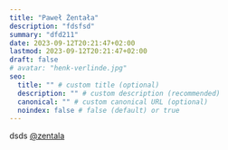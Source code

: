 ```yaml
---
title: "Paweł Żentała"
description: "fdsfsd"
summary: "dfd211"
date: 2023-09-12T20:21:47+02:00
lastmod: 2023-09-12T20:21:47+02:00
draft: false
# avatar: "henk-verlinde.jpg"
seo:
  title: "" # custom title (optional)
  description: "" # custom description (recommended)
  canonical: "" # custom canonical URL (optional)
  noindex: false # false (default) or true
---
```

dsds
[@zentala](https://github.com/zentala)
